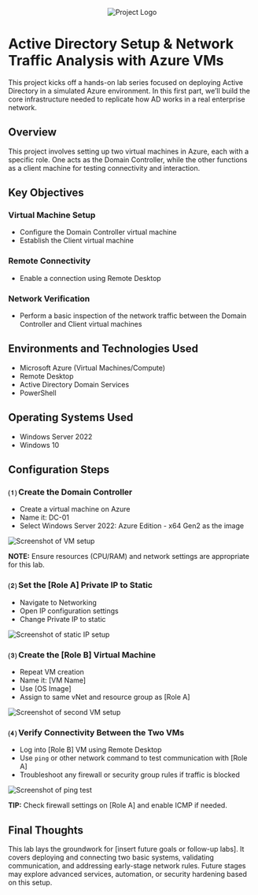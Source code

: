<p align="center">
<img src="https://i.imgur.com/pU5A58S.png" alt="Project Logo"/>
</p>

<h1>Active Directory Setup & Network Traffic Analysis with Azure VMs</h1>

<p>
This project kicks off a hands-on lab series focused on deploying Active Directory in a simulated Azure environment. In this first part, we’ll build the core infrastructure needed to replicate how AD works in a real enterprise network.
</p>

<h2>Overview</h2>

<p>
This project involves setting up two virtual machines in Azure, each with a specific role. One acts as the Domain Controller, while the other functions as a client machine for testing connectivity and interaction.
</p>

<h2>Key Objectives</h2>

<h3>Virtual Machine Setup</h3>

- Configure the Domain Controller virtual machine
- Establish the Client virtual machine

<h3>Remote Connectivity</h3>

- Enable a connection using Remote Desktop 

<h3>Network Verification</h3>

- Perform a basic inspection of the network traffic between the Domain Controller and Client virtual machines

<h2>Environments and Technologies Used</h2>

- Microsoft Azure (Virtual Machines/Compute)  
- Remote Desktop  
- Active Directory Domain Services 
- PowerShell

<h2>Operating Systems Used</h2>

- Windows Server 2022  
- Windows 10  

<h2>Configuration Steps</h2>

<h3>&#9332; Create the Domain Controller</h3>

- Create a virtual machine on Azure 
- Name it: DC-01
- Select Windows Server 2022: Azure Edition - x64 Gen2 as the image 

<p><img src="[Insert Image URL]" alt="Screenshot of VM setup"/></p>

<p><strong>NOTE:</strong> Ensure resources (CPU/RAM) and network settings are appropriate for this lab.</p>

<h3>&#9333; Set the [Role A] Private IP to Static</h3>

- Navigate to Networking  
- Open IP configuration settings  
- Change Private IP to static  

<p><img src="[Insert Image URL]" alt="Screenshot of static IP setup"/></p>

<h3>&#9334; Create the [Role B] Virtual Machine</h3>

- Repeat VM creation  
- Name it: [VM Name]  
- Use [OS Image]  
- Assign to same vNet and resource group as [Role A]  

<p><img src="[Insert Image URL]" alt="Screenshot of second VM setup"/></p>

<h3>&#9335; Verify Connectivity Between the Two VMs</h3>

- Log into [Role B] VM using Remote Desktop  
- Use `ping` or other network command to test communication with [Role A]  
- Troubleshoot any firewall or security group rules if traffic is blocked  

<p><img src="[Insert Image URL]" alt="Screenshot of ping test"/></p>

<p><strong>TIP:</strong> Check firewall settings on [Role A] and enable ICMP if needed.</p>

<h2>Final Thoughts</h2>

<p>
This lab lays the groundwork for [insert future goals or follow-up labs]. It covers deploying and connecting two basic systems, validating communication, and addressing early-stage network rules. Future stages may explore advanced services, automation, or security hardening based on this setup.
</p>
